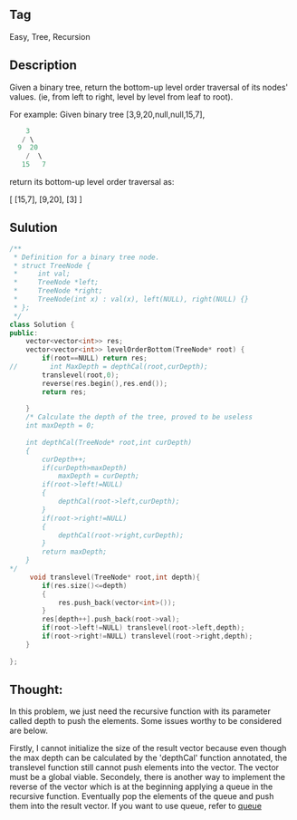 ## Tag
Easy, Tree, Recursion
## Description 
Given a binary tree, return the bottom-up level order traversal of its nodes' values. (ie, from left to right, level by level from leaf to root).

For example:
Given binary tree [3,9,20,null,null,15,7],
```c++
    3
   / \
  9  20
    /  \
   15   7
```
return its bottom-up level order traversal as:

[
  [15,7],
  [9,20],
  [3]
]

## Sulution
```C++
/**
 * Definition for a binary tree node.
 * struct TreeNode {
 *     int val;
 *     TreeNode *left;
 *     TreeNode *right;
 *     TreeNode(int x) : val(x), left(NULL), right(NULL) {}
 * };
 */
class Solution {
public:
    vector<vector<int>> res;
    vector<vector<int>> levelOrderBottom(TreeNode* root) {
        if(root==NULL) return res;
//        int MaxDepth = depthCal(root,curDepth);
        translevel(root,0);
        reverse(res.begin(),res.end());
        return res;
        
    }
    /* Calculate the depth of the tree, proved to be useless
    int maxDepth = 0;
    
    int depthCal(TreeNode* root,int curDepth)
    {
        curDepth++;
        if(curDepth>maxDepth)
            maxDepth = curDepth;
        if(root->left!=NULL)
        {
            depthCal(root->left,curDepth);
        }
        if(root->right!=NULL)
        {
            depthCal(root->right,curDepth);
        }
        return maxDepth;
    }
*/
     void translevel(TreeNode* root,int depth){
        if(res.size()<=depth) 
        {
            res.push_back(vector<int>());
        }
        res[depth++].push_back(root->val);
        if(root->left!=NULL) translevel(root->left,depth);
        if(root->right!=NULL) translevel(root->right,depth);
    }
    
};
```

## Thought:
In this problem, we just need the recursive function with its parameter called depth to push the elements. Some issues worthy to be considered are below. 

Firstly, I cannot initialize the size of the result vector because even though the max depth can be calculated by the 'depthCal' function annotated, the translevel function still cannot push elements into the vector. The vector must be a global viable.
Secondely, there is another way to implement the reverse of the vector which is at the beginning applying a queue in the recursive function. Eventually pop the elements of the queue and push them into the result vector.
If you want to use queue, refer to [queue](https://github.com/Mindbooom/LeetCodeNote/blob/682e4543462fa4dbf8deba960078ac44e1737ca3/Problems_Not_From_LeetCode/%E5%89%91%E6%8C%87offer/%E4%BB%8E%E4%B8%8A%E5%BE%80%E4%B8%8B%E6%89%93%E5%8D%B0%E4%BA%8C%E5%8F%89%E6%A0%91.md) 

